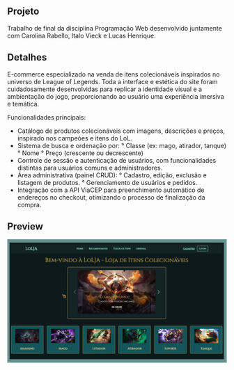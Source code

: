 ## Projeto

Trabalho de final da disciplina Programação Web desenvolvido juntamente com Carolina Rabello, Italo Vieck e Lucas Henrique. 
 

## Detalhes

E-commerce especializado na venda de itens colecionáveis inspirados no universo de League of Legends. Toda a interface e estética do site foram cuidadosamente desenvolvidas para replicar a identidade visual e a ambientação do jogo, proporcionando ao usuário uma experiência imersiva e temática.

Funcionalidades principais:
* Catálogo de produtos colecionáveis com imagens, descrições e preços, inspirado nos campeões e itens do LoL.
* Sistema de busca e ordenação por:
 ° Classe (ex: mago, atirador, tanque)
 ° Nome
 ° Preço (crescente ou decrescente)
* Controle de sessão e autenticação de usuários, com funcionalidades distintas para usuários comuns e administradores.
* Área administrativa (painel CRUD):
 ° Cadastro, edição, exclusão e listagem de produtos.
 ° Gerenciamento de usuários e pedidos.
* Integração com a API ViaCEP para preenchimento automático de endereços no checkout, otimizando o processo de finalização da compra.

## Preview
<img src="img.png" alt="LOLja Web">
